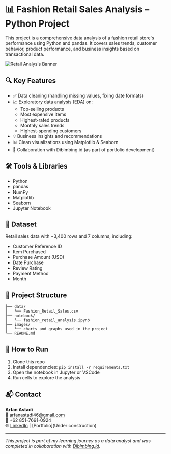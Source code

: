 
# 📊 Fashion Retail Sales Analysis – Python Project

This project is a comprehensive data analysis of a fashion retail store's performance using Python and pandas. It covers sales trends, customer behavior, product performance, and business insights based on transactional data.

![Retail Analysis Banner]([https://via.placeholder.com/800x200.png?text=Fashion+Retail+Sales+Analysis](https://www.google.com/url?sa=i&url=https%3A%2F%2Fwww.intellicus.com%2Fretail-analytics%2F&psig=AOvVaw3mrXci7mPoJCK-FC7rTGfi&ust=1751295013160000&source=images&cd=vfe&opi=89978449&ved=0CBQQjRxqFwoTCNjohbzwlo4DFQAAAAAdAAAAABAE))

## 🔍 Key Features
- ✅ Data cleaning (handling missing values, fixing date formats)
- 📈 Exploratory data analysis (EDA) on:
  - Top-selling products
  - Most expensive items
  - Highest-rated products
  - Monthly sales trends
  - Highest-spending customers
- 💡 Business insights and recommendations
- 📊 Clean visualizations using Matplotlib & Seaborn
- 🤝 Collaboration with Dibimbing.id (as part of portfolio development)

## 🛠️ Tools & Libraries
- Python
- pandas
- NumPy
- Matplotlib
- Seaborn
- Jupyter Notebook

## 📁 Dataset
Retail sales data with ~3,400 rows and 7 columns, including:
- Customer Reference ID
- Item Purchased
- Purchase Amount (USD)
- Date Purchase
- Review Rating
- Payment Method
- Month

## 📌 Project Structure
```
├── data/
│   └── Fashion_Retail_Sales.csv
├── notebook/
│   └── fashion_retail_analysis.ipynb
├── images/
│   └── charts and graphs used in the project
└── README.md
```

## 🚀 How to Run
1. Clone this repo
2. Install dependencies: `pip install -r requirements.txt`
3. Open the notebook in Jupyter or VSCode
4. Run cells to explore the analysis

## 📬 Contact
**Arfan Astadi**  
📧 arfanastadi46@gmail.com  
📱 +62 851-7691-0924  
🌐 [LinkedIn](https://www.linkedin.com/in/arfan-astadi-3ab480301/) | [Portfolio](Under construction)

---

_This project is part of my learning journey as a data analyst and was completed in collaboration with [Dibimbing.id](https://dibimbing.id)._
